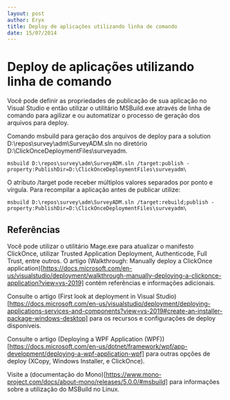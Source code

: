 ```yaml
---
layout: post
author: Eryx
title: Deploy de aplicações utilizando linha de comando
date: 15/07/2014
---
```


# Deploy de aplicações utilizando linha de comando

Você pode definir as propriedades de publicação de sua aplicação no Visual Studio e então utilizar o utilitário MSBuild.exe através de linha de comando para agilizar e ou automatizar o processo de geração dos arquivos para deploy. 

Comando msbuild para geração dos arquivos de deploy para a solution D:\repos\survey\adm\SurveyADM.sln no diretório D:\ClickOnceDeploymentFiles\surveyadm\.

	msbuild D:\repos\survey\adm\SurveyADM.sln /target:publish -property:PublishDir=D:\ClickOnceDeploymentFiles\surveyadm\

O atributo /target pode receber múltiplos valores separados por ponto e vírgula. Para recompilar a aplicação antes de publicar utilize:

	msbuild D:\repos\survey\adm\SurveyADM.sln /target:rebuild;publish -property:PublishDir=D:\ClickOnceDeploymentFiles\surveyadm\

## Referências

Você pode utilizar o utilitário Mage.exe para atualizar o manifesto ClickOnce, utilizar Trusted Application Deployment, Authenticode, Full Trust, entre outros. O artigo (Walkthrough: Manually deploy a ClickOnce application)[https://docs.microsoft.com/en-us/visualstudio/deployment/walkthrough-manually-deploying-a-clickonce-application?view=vs-2019] contém referências e informações adicionais.

Consulte o artigo (First look at deployment in Visual Studio)[https://docs.microsoft.com/en-us/visualstudio/deployment/deploying-applications-services-and-components?view=vs-2019#create-an-installer-package-windows-desktop] para os recursos e configurações de deploy disponíveis.

Consulte o artigo (Deploying a WPF Application (WPF))[https://docs.microsoft.com/en-us/dotnet/framework/wpf/app-development/deploying-a-wpf-application-wpf] para outras opções de deploy (XCopy, Windows Installer, e ClickOnce).

Visite a (documentação do Mono)[https://www.mono-project.com/docs/about-mono/releases/5.0.0/#msbuild] para informações sobre a utilização do MSBuild no Linux.



